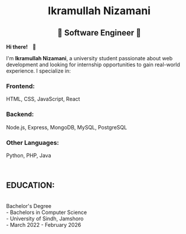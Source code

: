  <h1 align="center">Ikramullah Nizamani</h1>
<h2 align="center"><strong>🚨 Software Engineer 🚨</strong></h2>

<p><strong>Hi there! <span style="margin:0 10px;">👋</span></strong></p>
    
<p>I'm <strong>Ikramullah Nizamani</strong>, a university student passionate about web development and looking for internship opportunities to gain real-world experience. I specialize in:</p>
<h3>Frontend:</h3> HTML, CSS, JavaScript, React  
<h3>Backend:</h3> Node.js, Express, MongoDB, MySQL, PostgreSQL
<h3>Other Languages:</h3> Python, PHP, Java
 
<br><h2>EDUCATION:</h2>
<br> Bachelor's Degree
<br>- Bachelors in Computer Science
<br>- University of Sindh, Jamshoro
<br>- March 2022 - February 2026
